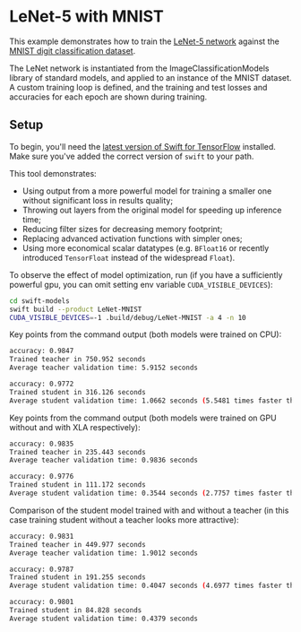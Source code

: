 # LeNet-5 with MNIST

This example demonstrates how to train the [LeNet-5 network]( http://yann.lecun.com/exdb/publis/pdf/lecun-01a.pdf) against the [MNIST digit classification dataset](http://yann.lecun.com/exdb/mnist/).

The LeNet network is instantiated from the ImageClassificationModels library of standard models, and applied to an instance of the MNIST dataset. A custom training loop is defined, and the training and test losses and accuracies for each epoch are shown during training.


## Setup

To begin, you'll need the [latest version of Swift for
TensorFlow](https://github.com/tensorflow/swift/blob/master/Installation.md)
installed. Make sure you've added the correct version of `swift` to your path.

This tool demonstrates:
- Using output from a more powerful model for training a smaller one without significant loss in results quality;
- Throwing out layers from the original model for speeding up inference time;
- Reducing filter sizes for decreasing memory footprint;
- Replacing advanced activation functions with simpler ones;
- Using more economical scalar datatypes (e.g. `BFloat16` or recently introduced `TensorFloat` instead of the widespread `Float`).

To observe the effect of model optimization, run (if you have a sufficiently powerful gpu, you can omit setting env variable `CUDA_VISIBLE_DEVICES`):

```sh
cd swift-models
swift build --product LeNet-MNIST
CUDA_VISIBLE_DEVICES=-1 .build/debug/LeNet-MNIST -a 4 -n 10
```

Key points from the command output (both models were trained on CPU):

```sh
accuracy: 0.9847
Trained teacher in 750.952 seconds
Average teacher validation time: 5.9152 seconds

accuracy: 0.9772
Trained student in 316.126 seconds
Average student validation time: 1.0662 seconds (5.5481 times faster than teacher)
```

Key points from the command output (both models were trained on GPU without and with XLA respectively):

```sh
accuracy: 0.9835
Trained teacher in 235.443 seconds
Average teacher validation time: 0.9836 seconds

accuracy: 0.9776
Trained student in 111.172 seconds
Average student validation time: 0.3544 seconds (2.7757 times faster than teacher)
```

Comparison of the student model trained with and without a teacher (in this case training student without a teacher looks more attractive):

```sh
accuracy: 0.9831
Trained teacher in 449.977 seconds
Average teacher validation time: 1.9012 seconds

accuracy: 0.9787
Trained student in 191.255 seconds
Average student validation time: 0.4047 seconds (4.6977 times faster than teacher)

accuracy: 0.9801
Trained student in 84.828 seconds
Average student validation time: 0.4379 seconds
```
